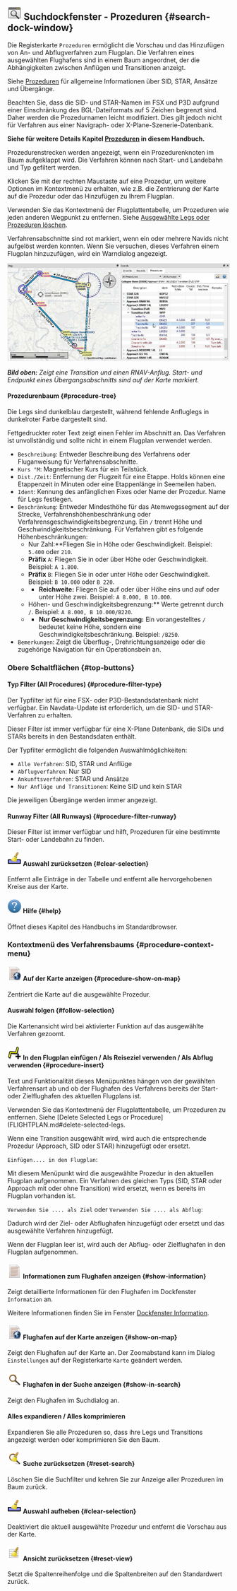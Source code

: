 ## ![Search](../images/icons/searchdock.png "Search") Suchdockfenster - Prozeduren {#search-dock-window}

Die Registerkarte `Prozeduren` ermöglicht die Vorschau und das Hinzufügen von An- und Abflugverfahren zum Flugplan. Die Verfahren eines ausgewählten Flughafens sind in einem Baum angeordnet, der die Abhängigkeiten zwischen Anflügen und Transitionen anzeigt.

Siehe [Prozeduren](APPROACHES.md) für allgemeine Informationen über SID, STAR, Ansätze und Übergänge.


Beachten Sie, dass die SID- und STAR-Namen im FSX und P3D aufgrund einer Einschränkung des BGL-Dateiformats auf 5 Zeichen begrenzt sind. Daher werden die Prozedurnamen leicht modifiziert. Dies gilt jedoch nicht für Verfahren aus einer Navigraph- oder X-Plane-Szenerie-Datenbank.

**Siehe für weitere Details Kapitel **[**Prozeduren**](APPROACHES.md#delete-selected-legs)** in diesem Handbuch.**

Prozedurenstrecken werden angezeigt, wenn ein Prozedurenknoten im Baum aufgeklappt wird. Die Verfahren können nach Start- und Landebahn und Typ gefiltert werden.

Klicken Sie mit der rechten Maustaste auf eine Prozedur, um weitere Optionen im Kontextmenü zu erhalten, wie z.B. die Zentrierung der Karte auf die Prozedur oder das Hinzufügen zu Ihrem Flugplan.

Verwenden Sie das Kontextmenü der Flugplattentabelle, um Prozeduren wie jeden anderen Wegpunkt zu entfernen. Siehe [Ausgewählte Legs oder Prozeduren löschen](FLIGHTPLAN.md#delete-selected-legs).

Verfahrensabschnitte sind rot markiert, wenn ein oder mehrere Navids nicht aufgelöst werden konnten. Wenn Sie versuchen, dieses Verfahren einem Flugplan hinzuzufügen, wird ein Warndialog angezeigt.

![Navaid Search Result Table](../images/proceduresearch.jpg "Navaid Search Result Table")

_**Bild oben:** Zeigt eine Transition und einen RNAV-Anflug. Start- und Endpunkt eines Übergangsabschnitts sind auf der Karte markiert._

#### Prozedurenbaum {#procedure-tree}

Die Legs sind dunkelblau dargestellt, während fehlende Anfluglegs in dunkelroter Farbe dargestellt sind.

Fettgedruckter roter Text zeigt einen Fehler im Abschnitt an. Das Verfahren ist unvollständig und sollte nicht in einem Flugplan verwendet werden.

* `Beschreibung`: Entweder Beschreibung des Verfahrens oder Fluganweisung für Verfahrensabschnitte.
* `Kurs °M`: Magnetischer Kurs für ein Teilstück.
* `Dist./Zeit`: Entfernung der Flugzeit für eine Etappe. Holds können eine Etappenzeit in Minuten oder eine Etappenlänge in Seemeilen haben.
* `Ident`: Kennung des anfänglichen Fixes oder Name der Prozedur. Name für Legs festlegen.
* `Beschränkung`: Entweder Mindesthöhe für das Atemwegssegment auf der Strecke, Verfahrenshöhenbeschränkung oder Verfahrensgeschwindigkeitsbegrenzung. Ein `/` trennt Höhe und Geschwindigkeitsbeschränkung. Für Verfahren gibt es folgende Höhenbeschränkungen:
  * Nur Zahl:**Fliegen Sie in Höhe oder Geschwindigkeit. Beispiel: `5.400` oder `210`.
  * **Präfix** `A`: Fliegen Sie in oder über Höhe oder Geschwindigkeit. Beispiel: `A 1.800`.
  * **Präfix** `B`: Fliegen Sie in oder unter Höhe oder Geschwindigkeit. Beispiel: `B 10.000` oder `B 220`.
  * * **Reichweite:** Fliegen Sie auf oder über Höhe eins und auf oder unter Höhe zwei. Beispiel: `A 8.000, B 10.000`.
  * Höhen- und Geschwindigkeitsbegrenzung:** Werte getrennt durch `/`. Beispiel: `A 8.000, B 10.000/B220`.
  * * **Nur Geschwindigkeitsbegrenzung:** Ein vorangestelltes `/` bedeutet keine Höhe, sondern eine Geschwindigkeitsbeschränkung. Beispiel: `/B250`.
* `Bemerkungen`: Zeigt die Überflug-, Drehrichtungsanzeige oder die zugehörige Navigation für ein Operationsbein an.


### Obere Schaltflächen {#top-buttons}

#### Typ Filter \(All Procedures\) {#procedure-filter-type}

Der Typfilter ist für eine FSX- oder P3D-Bestandsdatenbank nicht verfügbar. Ein Navdata-Update ist erforderlich, um die SID- und STAR-Verfahren zu erhalten.

Dieser Filter ist immer verfügbar für eine X-Plane Datenbank, die SIDs und STARs bereits in den Bestandsdaten enthält.

Der Typfilter ermöglicht die folgenden Auswahlmöglichkeiten:

* `Alle Verfahren`: SID, STAR und Anflüge
* `Abflugverfahren`: Nur SID
* `Ankunftsverfahren`: STAR und Ansätze
* `Nur Anflüge und Transitionen`: Keine SID und kein STAR

Die jeweiligen Übergänge werden immer angezeigt.


#### Runway Filter \(All Runways\) {#procedure-filter-runway}

Dieser Filter ist immer verfügbar und hilft, Prozeduren für eine bestimmte Start- oder Landebahn zu finden.

#### ![Clear Selection](../images/icons/clearselection.png "Clear Selection") Auswahl zurücksetzen {#clear-selection}

Entfernt alle Einträge in der Tabelle und entfernt alle hervorgehobenen Kreise aus der Karte.

#### ![Help](../images/icons/help.png "Help") Hilfe {#help}

Öffnet dieses Kapitel des Handbuchs im Standardbrowser.

### Kontextmenü des Verfahrensbaums {#procedure-context-menu}

#### ![Show on Map](../images/icons/showonmap.png "Show on Map") Auf der Karte anzeigen {#procedure-show-on-map}

Zentriert die Karte auf die ausgewählte Prozedur.

#### Auswahl folgen {#follow-selection}

Die Kartenansicht wird bei aktivierter Funktion auf das ausgewählte Verfahren gezoomt. 

#### ![Insert into Flight Plan / Use as Destination / Use as Departure](../images/icons/routeadd.png "Insert into Flight Plan / Use as Destination / Use as Departure") In den Flugplan einfügen / Als Reiseziel verwenden / Als Abflug verwenden {#procedure-insert}

Text und Funktionalität dieses Menüpunktes hängen von der gewählten Verfahrensart ab und ob der Flughafen des Verfahrens bereits der Start- oder Zielflughafen des aktuellen Flugplans ist.

Verwenden Sie das Kontextmenü der Flugplattentabelle, um Prozeduren zu entfernen. Siehe [Delete Selected Legs or Procedure](FLIGHTPLAN.md#delete-selected-legs.

Wenn eine Transition ausgewählt wird, wird auch die entsprechende Prozedur \(Approach, SID oder STAR\) hinzugefügt oder ersetzt.

`Einfügen.... in den Flugplan`:

Mit diesem Menüpunkt wird die ausgewählte Prozedur in den aktuellen Flugplan aufgenommen. Ein Verfahren des gleichen Typs \(SID, STAR oder Approach mit oder ohne Transition\) wird ersetzt, wenn es bereits im Flugplan vorhanden ist.

`Verwenden Sie .... als Ziel` oder `Verwenden Sie .... als Abflug`:

Dadurch wird der Ziel- oder Abflughafen hinzugefügt oder ersetzt und das ausgewählte Verfahren hinzugefügt.

Wenn der Flugplan leer ist, wird auch der Abflug- oder Zielflughafen in den Flugplan aufgenommen.

#### ![Show Information for Airport](../images/icons/globals.png "Show Information for Airport") Informationen zum Flughafen anzeigen {#show-information}

Zeigt detaillierte Informationen für den Flughafen im Dockfenster `Information` an.

Weitere Informationen finden Sie im Fenster [Dockfenster Information](INFO.md#information-dock-window).

#### ![Show Airport on Map](../images/icons/showonmap.png "Show Airport on Map") Flughafen auf der Karte anzeigen {#show-on-map}

Zeigt den Flughafen auf der Karte an. Der Zoomabstand kann im Dialog `Einstellungen` auf der Registerkarte `Karte` geändert werden.

#### ![Show Airport in Search](../images/icons/search.png "Show Airport in Search") Flughafen in der Suche anzeigen {#show-in-search}

Zeigt den Flughafen im Suchdialog an.

#### Alles expandieren / Alles komprimieren

Expandieren Sie alle Prozeduren so, dass ihre Legs und Transitions angezeigt werden oder komprimieren Sie den Baum.

#### ![Reset Search](../images/icons/clear.png "Reset Search") Suche zurücksetzen {#reset-search}

Löschen Sie die Suchfilter und kehren Sie zur Anzeige aller Prozeduren im Baum zurück.

#### ![Clear Selection](../images/icons/clearselection.png "Clear Selection") Auswahl aufheben {#clear-selection}

Deaktiviert die aktuell ausgewählte Prozedur und entfernt die Vorschau aus der Karte.

#### ![Reset View](../images/icons/cleartable.png "Reset View") Ansicht zurücksetzen {#reset-view}

Setzt die Spaltenreihenfolge und die Spaltenbreiten auf den Standardwert zurück.

